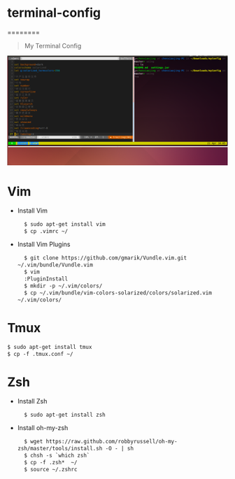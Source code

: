# terminal-config
========

> My Terminal Config

![image](https://github.com/chenxiaojing123/myConfig/blob/master/terminal.png)


# Vim 
    
+ Install Vim
    
        $ sudo apt-get install vim
        $ cp .vimrc ~/

+ Install Vim Plugins

        $ git clone https://github.com/gmarik/Vundle.vim.git ~/.vim/bundle/Vundle.vim
        $ vim
        :PluginInstall
        $ mkdir -p ~/.vim/colors/
        $ cp ~/.vim/bundle/vim-colors-solarized/colors/solarized.vim ~/.vim/colors/        

# Tmux

    $ sudo apt-get install tmux
    $ cp -f .tmux.conf ~/
    
# Zsh 

+ Install Zsh
    
        $ sudo apt-get install zsh

+ Install oh-my-zsh

        $ wget https://raw.github.com/robbyrussell/oh-my-zsh/master/tools/install.sh -O - | sh
        $ chsh -s `which zsh`
        $ cp -f .zsh*  ~/
        $ source ~/.zshrc


